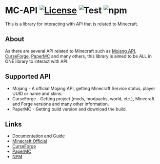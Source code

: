 # MC-API [![License](https://img.shields.io/github/license/eve0415/MC-API)](https://opensource.org/licenses/Apache-2.0) ![Test](https://github.com/eve0415/MC-API/workflows/Test/badge.svg) ![npm](https://img.shields.io/npm/v/aio-mc-api)

This is a library for interacting with API that is related to Minecraft.

## About

As there are several API related to Minecraft such as [Mojang API](https://www.minecraft.net/), [CurseForge](https://www.curseforge.com/), [PaperMC](https://papermc.io/) and many others, this library is aimed to be ALL in ONE library to interact with API.

## Supported API

- Mojang - A official Mojang API, getting Minecraft Service status, player UUID or name and skins.
- CurseForge - Getting project (mods, modpacks, world, etc.), Minecraft and Forge versions and many other information.
- PaperMC - Getting build version and download the build.

## Links

- [Documentation and Guide](https://eve0415.github.io/MC-API/)
- [Minecraft Official](https://www.minecraft.net/)
- [CurseForge](https://www.curseforge.com/)
- [PaperMC](https://papermc.io/)
- [NPM](https://www.npmjs.com/package/aio-mc-api)
